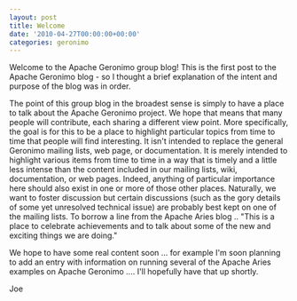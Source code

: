 ```yaml
---
layout: post
title: Welcome
date: '2010-04-27T00:00:00+00:00'
categories: geronimo
---
```

<p>
Welcome to the Apache Geronimo group blog!  This is the first post to the Apache Geronimo blog - so I thought a brief explanation of the intent and purpose of the blog was in order. 
</p>
<p>
The point of this group blog in the broadest sense is simply to have a place to talk about the Apache Geronimo project.    We hope that means that many people will contribute, each sharing a different view point.  More specifically, the goal is for this to be a place to highlight particular topics from time to time that people will find interesting.  It isn't intended to replace the general Geronimo mailing lists, web page, or documentation.   It is merely intended to highlight various items from time to time in a way that is timely and a little less intense than the content included in our mailing lists, wiki, documentation, or web pages.  Indeed, anything of particular importance here should also exist in one or more of those other places.  Naturally, we want to foster discussion but certain discussions (such as the gory details of some yet unresolved technical issue) are probably best kept on one of the mailing lists.   To borrow a line from the Apache Aries blog ..  "This is a place to celebrate achievements and to talk about some of the new and exciting things we are doing."  
</p>
<p>
We hope to have some real content soon ... for example I'm soon planning to add an entry with information on running several of the Apache Aries examples on Apache Geronimo .... I'll hopefully have that up shortly.  
<br />
</p>

<p>
Joe
</p>
